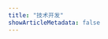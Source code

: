 ```yaml
---
title: "技术开发"
showArticleMetadata: false
---
```


<!-- 路由 -->

<ClientOnly><Redirect route="/java"/></ClientOnly>
